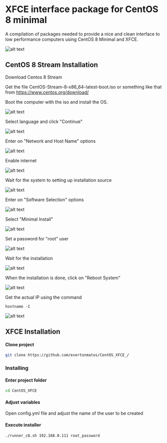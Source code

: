 # XFCE interface package for CentOS 8 minimal

A compilation of packages needed to provide a nice and clean interface to low performance computers using CentOS 8 Minimal and XFCE.

![alt text](docs/11-desktop.png "Desktop")

## CentOS 8 Stream Installation

Download Centos 8 Stream

Get the file CentOS-Stream-8-x86_64-latest-boot.iso or something like that from https://www.centos.org/download/

Boot the computer with the iso and install the OS.

![alt text](docs/00-boot.png "Boot ISO")

Select language and click "Continue"

![alt text](docs/01-language.png "Config Language")

Enter on "Network and Host Name" options

![alt text](docs/02-installer-1.png "Installer")

Enable internet

![alt text](docs/03-network.png "Network")

Wait for the system to setting up installation source

![alt text](docs/04-installer-2.png "Installer")

Enter on "Software Selection" options

![alt text](docs/05-installer-3.png "Installer")

Select "Minimal Install"

![alt text](docs/06-software-selection.png "Software Selection")

Set a password for "root" user

![alt text](docs/07-root-password.png "Root Password")

Wait for the installation

![alt text](docs/08-installation.png "Installation")

When the installation is done, click on "Reboot System"

![alt text](docs/09-restart.png "Restart")

Get the actual IP using the command 

    hostname -I

![alt text](docs/10-get-ip.png "Get IP")


## XFCE Installation

#### Clone project

```bash
git clone https://github.com/evertonmatos/CentOS_XFCE_/
```

### Installing

#### Enter project folder

```bash
cd CentOS_XFCE
```

#### Adjust variables

Open config.yml file and adjust the name of the user to be created

#### Execute installer

```bash
./runner_c8.sh 192.168.0.111 root_password
```
